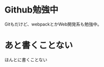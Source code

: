 # Github勉強中
Gitもだけど、webpackとかWeb開発系も勉強中。
# あと書くことない
ほんとに書くことない



<!---
ajiken4610/ajiken4610 is a ✨ special ✨ repository because its `README.md` (this file) appears on your GitHub profile.
You can click the Preview link to take a look at your changes.
--->
